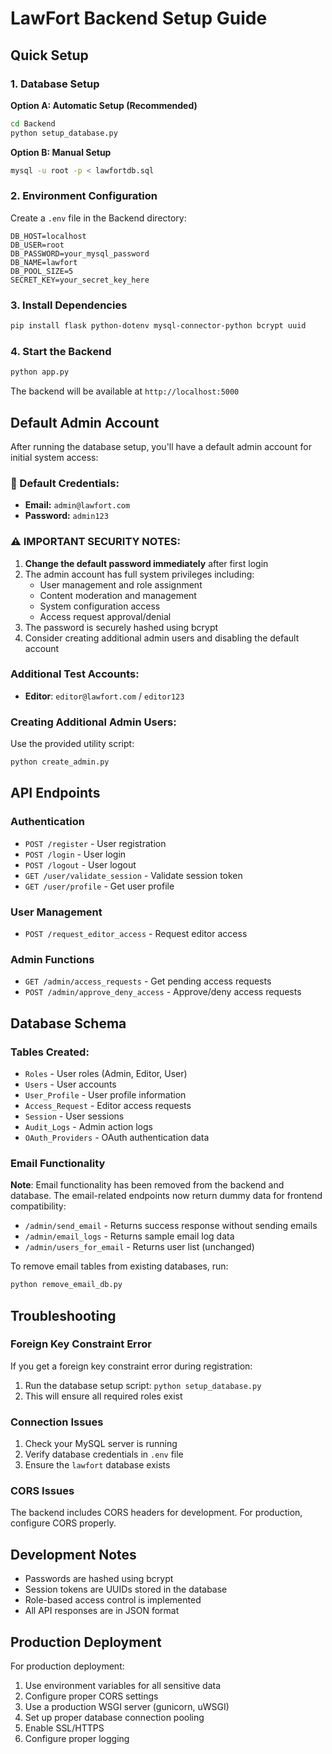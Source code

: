 # LawFort Backend Setup Guide

## Quick Setup

### 1. Database Setup

**Option A: Automatic Setup (Recommended)**
```bash
cd Backend
python setup_database.py
```

**Option B: Manual Setup**
```bash
mysql -u root -p < lawfortdb.sql
```

### 2. Environment Configuration

Create a `.env` file in the Backend directory:
```env
DB_HOST=localhost
DB_USER=root
DB_PASSWORD=your_mysql_password
DB_NAME=lawfort
DB_POOL_SIZE=5
SECRET_KEY=your_secret_key_here
```

### 3. Install Dependencies

```bash
pip install flask python-dotenv mysql-connector-python bcrypt uuid
```

### 4. Start the Backend

```bash
python app.py
```

The backend will be available at `http://localhost:5000`

## Default Admin Account

After running the database setup, you'll have a default admin account for initial system access:

### 🔐 Default Credentials:
- **Email:** `admin@lawfort.com`
- **Password:** `admin123`

### ⚠️ IMPORTANT SECURITY NOTES:
1. **Change the default password immediately** after first login
2. The admin account has full system privileges including:
   - User management and role assignment
   - Content moderation and management
   - System configuration access
   - Access request approval/denial
3. The password is securely hashed using bcrypt
4. Consider creating additional admin users and disabling the default account

### Additional Test Accounts:
- **Editor**: `editor@lawfort.com` / `editor123`

### Creating Additional Admin Users:
Use the provided utility script:
```bash
python create_admin.py
```

## API Endpoints

### Authentication
- `POST /register` - User registration
- `POST /login` - User login
- `POST /logout` - User logout
- `GET /user/validate_session` - Validate session token
- `GET /user/profile` - Get user profile

### User Management
- `POST /request_editor_access` - Request editor access

### Admin Functions
- `GET /admin/access_requests` - Get pending access requests
- `POST /admin/approve_deny_access` - Approve/deny access requests

## Database Schema

### Tables Created:
- `Roles` - User roles (Admin, Editor, User)
- `Users` - User accounts
- `User_Profile` - User profile information
- `Access_Request` - Editor access requests
- `Session` - User sessions
- `Audit_Logs` - Admin action logs
- `OAuth_Providers` - OAuth authentication data

### Email Functionality
**Note**: Email functionality has been removed from the backend and database. The email-related endpoints now return dummy data for frontend compatibility:
- `/admin/send_email` - Returns success response without sending emails
- `/admin/email_logs` - Returns sample email log data
- `/admin/users_for_email` - Returns user list (unchanged)

To remove email tables from existing databases, run:
```bash
python remove_email_db.py
```

## Troubleshooting

### Foreign Key Constraint Error
If you get a foreign key constraint error during registration:
1. Run the database setup script: `python setup_database.py`
2. This will ensure all required roles exist

### Connection Issues
1. Check your MySQL server is running
2. Verify database credentials in `.env` file
3. Ensure the `lawfort` database exists

### CORS Issues
The backend includes CORS headers for development. For production, configure CORS properly.

## Development Notes

- Passwords are hashed using bcrypt
- Session tokens are UUIDs stored in the database
- Role-based access control is implemented
- All API responses are in JSON format

## Production Deployment

For production deployment:
1. Use environment variables for all sensitive data
2. Configure proper CORS settings
3. Use a production WSGI server (gunicorn, uWSGI)
4. Set up proper database connection pooling
5. Enable SSL/HTTPS
6. Configure proper logging
